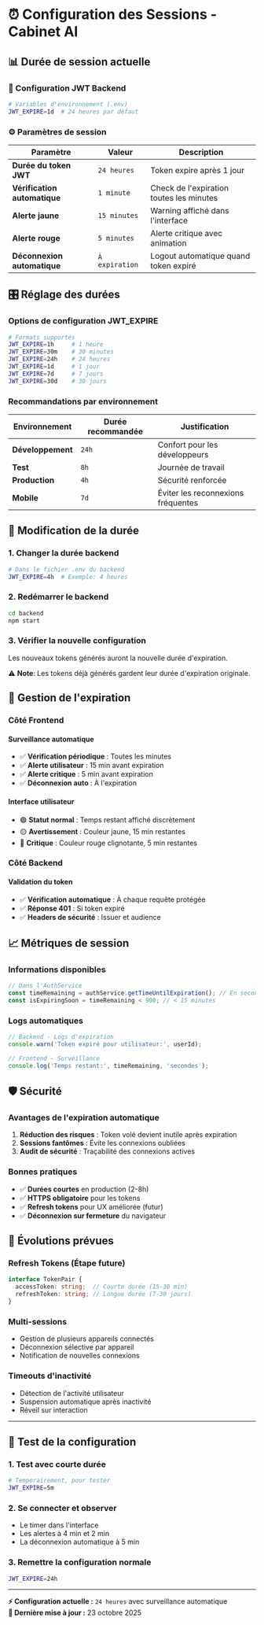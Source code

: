 # ⏰ Configuration des Sessions - Cabinet AI

## 📊 Durée de session actuelle

### 🔐 Configuration JWT Backend
```bash
# Variables d'environnement (.env)
JWT_EXPIRE=1d  # 24 heures par défaut
```

### ⚙️ Paramètres de session

| Paramètre | Valeur | Description |
|-----------|--------|-------------|
| **Durée du token JWT** | `24 heures` | Token expire après 1 jour |
| **Vérification automatique** | `1 minute` | Check de l'expiration toutes les minutes |
| **Alerte jaune** | `15 minutes` | Warning affiché dans l'interface |
| **Alerte rouge** | `5 minutes` | Alerte critique avec animation |
| **Déconnexion automatique** | `À expiration` | Logout automatique quand token expiré |

## 🎛️ Réglage des durées

### Options de configuration JWT_EXPIRE

```bash
# Formats supportés
JWT_EXPIRE=1h     # 1 heure
JWT_EXPIRE=30m    # 30 minutes  
JWT_EXPIRE=24h    # 24 heures
JWT_EXPIRE=1d     # 1 jour
JWT_EXPIRE=7d     # 7 jours
JWT_EXPIRE=30d    # 30 jours
```

### Recommandations par environnement

| Environnement | Durée recommandée | Justification |
|---------------|-------------------|---------------|
| **Développement** | `24h` | Confort pour les développeurs |
| **Test** | `8h` | Journée de travail |
| **Production** | `4h` | Sécurité renforcée |
| **Mobile** | `7d` | Éviter les reconnexions fréquentes |

## 🔧 Modification de la durée

### 1. Changer la durée backend

```bash
# Dans le fichier .env du backend
JWT_EXPIRE=4h  # Exemple: 4 heures
```

### 2. Redémarrer le backend

```bash
cd backend
npm start
```

### 3. Vérifier la nouvelle configuration

Les nouveaux tokens générés auront la nouvelle durée d'expiration.

⚠️ **Note**: Les tokens déjà générés gardent leur durée d'expiration originale.

## 🚨 Gestion de l'expiration

### Côté Frontend

#### Surveillance automatique
- ✅ **Vérification périodique** : Toutes les minutes
- ✅ **Alerte utilisateur** : 15 min avant expiration
- ✅ **Alerte critique** : 5 min avant expiration
- ✅ **Déconnexion auto** : À l'expiration

#### Interface utilisateur
- 🟢 **Statut normal** : Temps restant affiché discrètement
- 🟡 **Avertissement** : Couleur jaune, 15 min restantes
- 🔴 **Critique** : Couleur rouge clignotante, 5 min restantes

### Côté Backend

#### Validation du token
- ✅ **Vérification automatique** : À chaque requête protégée
- ✅ **Réponse 401** : Si token expiré
- ✅ **Headers de sécurité** : Issuer et audience

## 📈 Métriques de session

### Informations disponibles

```typescript
// Dans l'AuthService
const timeRemaining = authService.getTimeUntilExpiration(); // En secondes
const isExpiringSoon = timeRemaining < 900; // < 15 minutes
```

### Logs automatiques

```javascript
// Backend - Logs d'expiration
console.warn('Token expiré pour utilisateur:', userId);

// Frontend - Surveillance
console.log('Temps restant:', timeRemaining, 'secondes');
```

## 🛡️ Sécurité

### Avantages de l'expiration automatique

1. **Réduction des risques** : Token volé devient inutile après expiration
2. **Sessions fantômes** : Évite les connexions oubliées
3. **Audit de sécurité** : Traçabilité des connexions actives

### Bonnes pratiques

- ✅ **Durées courtes** en production (2-8h)
- ✅ **HTTPS obligatoire** pour les tokens
- ✅ **Refresh tokens** pour UX améliorée (futur)
- ✅ **Déconnexion sur fermeture** du navigateur

## 🔄 Évolutions prévues

### Refresh Tokens (Étape future)

```typescript
interface TokenPair {
  accessToken: string;  // Courte durée (15-30 min)
  refreshToken: string; // Longue durée (7-30 jours)
}
```

### Multi-sessions

- Gestion de plusieurs appareils connectés
- Déconnexion sélective par appareil
- Notification de nouvelles connexions

### Timeouts d'inactivité

- Détection de l'activité utilisateur
- Suspension automatique après inactivité
- Réveil sur interaction

---

## 🧪 Test de la configuration

### 1. Test avec courte durée

```bash
# Temporairement, pour tester
JWT_EXPIRE=5m
```

### 2. Se connecter et observer

- Le timer dans l'interface
- Les alertes à 4 min et 2 min
- La déconnexion automatique à 5 min

### 3. Remettre la configuration normale

```bash
JWT_EXPIRE=24h
```

---

**⚡ Configuration actuelle :** `24 heures` avec surveillance automatique  
**📅 Dernière mise à jour :** 23 octobre 2025